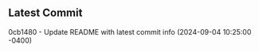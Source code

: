 
## Latest Commit
0cb1480 - Update README with latest commit info (2024-09-04 10:25:00 -0400) <Yunxi-Zhou>
